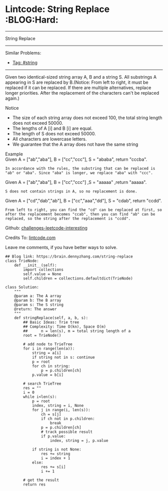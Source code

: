 # Lintcode: String Replace     :BLOG:Hard:


---

String Replace  

---

Similar Problems:  
-   [Tag: #string](https://brain.dennyzhang.com/tag/string)

---

Given two identical-sized string array A, B and a string S. All substrings A appearing in S are replaced by B.(Notice: From left to right, it must be replaced if it can be replaced. If there are multiple alternatives, replace longer priorities. After the replacement of the characters can't be replaced again.)  

Notice  
-   The size of each string array does not exceed 100, the total string length does not exceed 50000.
-   The lengths of A [i] and B [i] are equal.
-   The length of S does not exceed 50000.
-   All characters are lowercase letters.
-   We guarantee that the A array does not have the same string

Example  
Given A = ["ab","aba"], B = ["cc","ccc"], S = "ababa", return "cccba".  

    In accordance with the rules, the substring that can be replaced is "ab" or "aba". Since "aba" is longer, we replace "aba" with "ccc".

Given A = ["ab","aba"], B = ["cc","ccc"] ,S = "aaaaa" ,return "aaaaa".  

    S does not contain strings in A, so no replacement is done.

Given A = ["cd","dab","ab"], B = ["cc","aaa","dd"], S = "cdab", return "ccdd".  

    From left to right, you can find the "cd" can be replaced at first, so after the replacement becomes "ccab", then you can find "ab" can be replaced, so the string after the replacement is "ccdd".

Github: [challenges-leetcode-interesting](https://github.com/DennyZhang/challenges-leetcode-interesting/tree/master/string-replace)  

Credits To: [lintcode.com](http://www.lintcode.com/en/problem/string-replace/)  

Leave me comments, if you have better ways to solve.  

    ## Blog link: https://brain.dennyzhang.com/string-replace
    class TrieNode:
        def __init__(self):
            import collections
            self.value = None
            self.children = collections.defaultdict(TrieNode)
    
    class Solution:
        """
        @param a: The A array
        @param b: The B array
        @param s: The S string
        @return: The answer
        """
        def stringReplace(self, a, b, s):
            ## Basic Ideas: Trie tree
            ## Complexity: Time O(kn), Space O(m)
            ##      n = len(s), m = total string length of a
            root = TrieNode()
    
            # add node to TrieTree
            for i in range(len(a)):
                string = a[i]
                if string not in s: continue
                p = root
                for ch in string:
                    p = p.children[ch]
                p.value = b[i]
    
            # search TrieTree
            res = ""
            i = 0
            while i<len(s):
                p = root
                index, string = i, None
                for j in range(i, len(s)):
                    ch = s[j]
                    if ch not in p.children:
                        break
                    p = p.children[ch]
                    # track possible result
                    if p.value:
                        index, string = j, p.value
    
                if string is not None:
                    res += string
                    i = index + 1
                else:
                    res += s[i]
                    i += 1
    
            # get the result
            return res